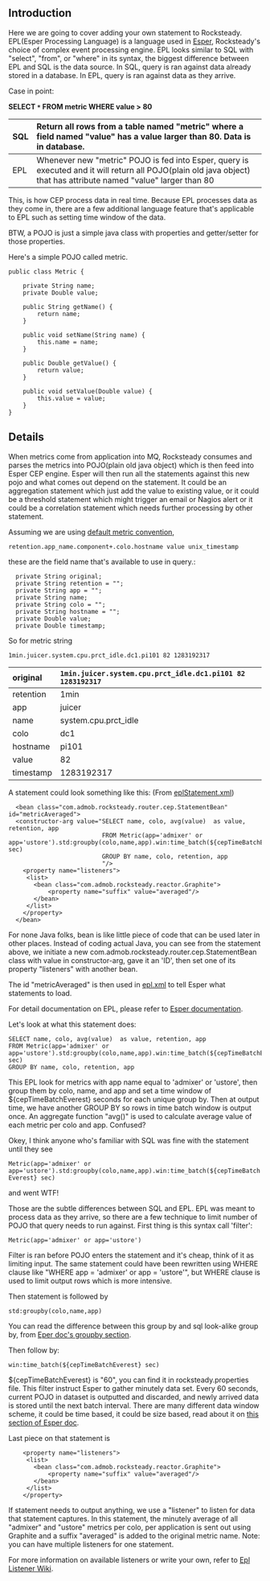 ## Introduction ##

Here we are going to cover adding your own statement to Rocksteady.  EPL(Esper Processing Language) is a language used in [Esper](http://esper.codehaus.org/), Rocksteady's choice of complex event processing engine.  EPL looks similar to SQL with "select", "from", or "where" in its syntax, the biggest difference between EPL and SQL is the data source.  In SQL, query is ran against data already stored in a database.  In EPL, query is ran against data as they arrive.

Case in point:

**SELECT `*` FROM metric WHERE value > 80**

|SQL|Return all rows from a table named "metric" where a field named "value" has a value larger than 80.  Data is in database.|
|:--|:------------------------------------------------------------------------------------------------------------------------|
|EPL|Whenever new "metric" POJO is fed into Esper, query is executed and it will return all POJO(plain old java object) that has attribute named "value" larger than 80|

This, is how CEP process data in real time.  Because EPL processes  data as they come in, there are a few additional language feature that's applicable to EPL such as setting time window of the data.

BTW, a POJO is just a simple java class with properties and getter/setter for those properties.

Here's a simple POJO called metric.
```
public class Metric {

	private String name;
	private Double value;

	public String getName() {
		return name;
	}

	public void setName(String name) {
		this.name = name;
	}

	public Double getValue() {
		return value;
	}

	public void setValue(Double value) {
		this.value = value;
	}
}
```

## Details ##

When metrics come from application into MQ, Rocksteady consumes and parses the metrics into POJO(plain old java object) which is then feed into Esper CEP engine.  Esper will then run all the statements against this new pojo and what comes out depend on the statement.  It could be an aggregation statement which just add the value to existing value, or it could be a threshold statement which might trigger an email or Nagios alert or it could be a correlation statement which needs further processing by other statement.

Assuming we are using [default metric convention](MetricFormat.md),

`retention.app_name.component+.colo.hostname value unix_timestamp`

these are the field name that's available to use in query.:

```
  private String original;
  private String retention = "";
  private String app = "";
  private String name;
  private String colo = "";
  private String hostname = "";
  private Double value;
  private Double timestamp;
```

So for metric string

`1min.juicer.system.cpu.prct_idle.dc1.pi101 82 1283192317`

|original|`1min.juicer.system.cpu.prct_idle.dc1.pi101 82 1283192317`|
|:-------|:---------------------------------------------------------|
|retention|1min|
|app|juicer|
|name|system.cpu.prct\_idle|
|colo|dc1|
|hostname|pi101|
|value|82|
|timestamp|1283192317|

A statement could look something like this: (From [eplStatement.xml](http://rocksteady.googlecode.com/svn/trunk/src/main/resources/META-INF/spring/eplStatements.xml))

```
  <bean class="com.admob.rocksteady.router.cep.StatementBean" id="metricAveraged">
  <constructor-arg value="SELECT name, colo, avg(value)  as value, retention, app
                          FROM Metric(app='admixer' or app='ustore').std:groupby(colo,name,app).win:time_batch(${cepTimeBatchEverest} sec)
                          GROUP BY name, colo, retention, app                                                                                                  
                          "/>
    <property name="listeners">
     <list>
       <bean class="com.admob.rocksteady.reactor.Graphite">
           <property name="suffix" value="averaged"/>
       </bean>    
     </list>
    </property>
  </bean>
```

For none Java folks, bean is like little piece of code that can be used later in other places.  Instead of coding actual Java, you can see from the statement above, we initiate a new com.admob.rocksteady.router.cep.StatementBean class with value in constructor-arg, gave it an 'ID', then set one of its property "listeners" with another bean.

The id "metricAveraged" is then used in [epl.xml](http://rocksteady.googlecode.com/svn/trunk/src/main/resources/META-INF/spring/epl.xml) to tell Esper what statements to load.

For detail documentation on EPL, please refer to [Esper documentation](http://esper.codehaus.org/esper/documentation/documentation.html).

Let's look at what this statement does:
```
SELECT name, colo, avg(value)  as value, retention, app
FROM Metric(app='admixer' or app='ustore').std:groupby(colo,name,app).win:time_batch(${cepTimeBatchEverest} sec)
GROUP BY name, colo, retention, app  
```

This EPL look for metrics with app name equal to 'admixer' or 'ustore', then group them by colo, name, and app and set a time window of ${cepTimeBatchEverest} seconds for each unique group by.  Then at output time, we have another GROUP BY so rows in time batch window is output once.  An aggregate function "avg()" is used to calculate average value of each metric per colo and app.  Confused?

Okey, I think anyone who's familiar with SQL was fine with the statement until they see

`Metric(app='admixer' or app='ustore').std:groupby(colo,name,app).win:time_batch(${cepTimeBatchEverest} sec)`

and went WTF!

Those are the subtle differences between SQL and EPL.  EPL was meant to process data as they arrive, so there are a few technique to limit number of POJO that query needs to run against.  First thing is this syntax call 'filter':

`Metric(app='admixer' or app='ustore')`

Filter is ran before POJO enters the statement and it's cheap, think of it as limiting input.  The same statement could have been rewritten using WHERE clause like "WHERE app = 'admixer' or app = 'ustore'", but WHERE clause is used to limit output rows which is more intensive.

Then statement is followed by

`std:groupby(colo,name,app)`

You can read the difference between this group by and sql look-alike group by, from [Eper doc's groupby section](http://esper.codehaus.org/esper-3.5.0/doc/reference/en/html_single/index.html#epl-group-by-versus-view).

Then follow by:

`win:time_batch(${cepTimeBatchEverest} sec)`

${cepTimeBatchEverest} is "60", you can find it in rocksteady.properties file.  This filter instruct Esper to gather minutely data set.  Every 60 seconds, current POJO in dataset is outputted and discarded, and newly arrived data is stored until the next batch interval.  There are many different data window scheme, it could be time based, it could be size based, read about it on [this section of Esper doc](http://esper.codehaus.org/esper-3.5.0/doc/reference/en/html_single/index.html#processingmodel_time_window).

Last piece on that statement is

```
    <property name="listeners">
     <list>
       <bean class="com.admob.rocksteady.reactor.Graphite">
           <property name="suffix" value="averaged"/>
       </bean>    
     </list>
    </property>
```

If statement needs to output anything, we use a "listener" to listen for data that statement captures.  In this statement, the minutely average of all "admixer" and "ustore" metrics per colo, per application is sent out using Graphite and a suffix "averaged" is added to the original metric name.  Note: you can have multiple listeners for one statement.

For more information on available listeners or write your own, refer to [Epl Listener Wiki](EplListener.md).